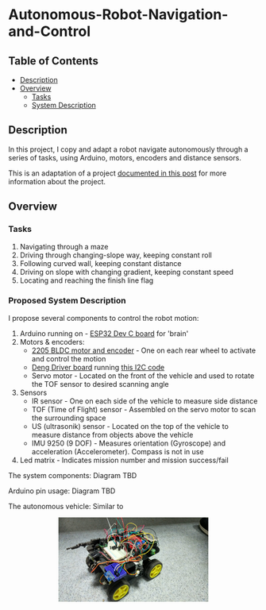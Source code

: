 # Autonomous-Robot-Navigation-and-Control


## Table of Contents

- [Description](#description)
- [Overview](#overview)
    - [Tasks](#tasks)
    - [System Description](#system-description)


## Description
In this project, I copy and adapt a robot navigate autonomously through a series of tasks, using Arduino, motors, encoders and distance sensors.<br>


This is an adaptation of a project [documented in this post](https://yaelbenshalom.github.io/mechatronics/index.html) for more information about the project.


## Overview

### Tasks
1. Navigating through a maze
2. Driving through changing-slope way, keeping constant roll
3. Following curved wall, keeping constant distance
4. Driving on slope with changing gradient, keeping constant speed
5. Locating and reaching the finish line flag

### Proposed System Description
I propose several components to control the robot motion:
1. Arduino running on - [ESP32 Dev C board](https://www.olimex.com/Products/IoT/ESP32/ESP32-DevKit-LiPo/open-source-hardware) for 'brain'
2. Motors & encoders:
    - [2205 BLDC motor and encoder](https://www.aliexpress.com/item/4000784118326.html) - One on each rear wheel to activate and control the motion
    - [Deng Driver board](https://www.aliexpress.com/item/1005003311241556.html) running [this I2C code](https://github.com/simplefoc/Arduino-FOC-drivers/tree/master/src/comms/i2c#target-device-motor-driver)
    - Servo motor - Located on the front of the vehicle and used to rotate the TOF sensor to desired scanning angle
3. Sensors
    - IR sensor - One on each side of the vehicle to measure side distance
    - TOF (Time of Flight) sensor - Assembled on the servo motor to scan the surrounding space
    - US (ultrasonik) sensor - Located on the top of the vehicle to measure distance from objects above the vehicle
    - IMU 9250 (9 DOF) - Measures orientation (Gyroscope) and acceleration (Accelerometer). Compass is not in use
4. Led matrix - Indicates mission number and mission success/fail

The system components:
    Diagram TBD

Arduino pin usage:
    Diagram TBD
    
The autonomous vehicle:
Similar to 
    <p align="center">
        <img align="center" src="https://github.com/YaelBenShalom/Autonomous-Robot-Navigation-and-Control/blob/main/images/vehicle.jpg" width="60%">
    </p>
